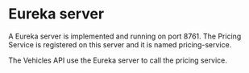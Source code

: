 # Eureka server

A Eureka server is implemented and running on port 8761. The Pricing Service is registered on this server and it is named pricing-service.

The Vehicles API use the Eureka server to call the pricing service.

